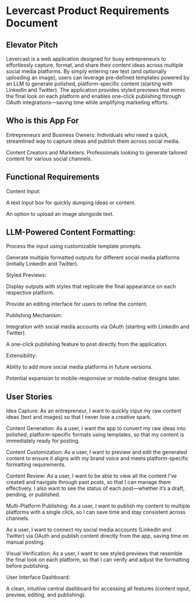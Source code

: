 # Levercast Product Requirements Document

## Elevator Pitch
Levercast is a web application designed for busy entrepreneurs to effortlessly capture, format, and share their content ideas across multiple social media platforms. By simply entering raw text (and optionally uploading an image), users can leverage pre-defined templates powered by an LLM to generate polished, platform-specific content (starting with LinkedIn and Twitter). The application provides styled previews that mimic the final look on each platform and enables one-click publishing through OAuth integrations—saving time while amplifying marketing efforts.

## Who is this App For
Entrepreneurs and Business Owners: Individuals who need a quick, streamlined way to capture ideas and publish them across social media.

Content Creators and Marketers: Professionals looking to generate tailored content for various social channels.

## Functional Requirements
Content Input:

A text input box for quickly dumping ideas or content.

An option to upload an image alongside text.

## LLM-Powered Content Formatting:

Process the input using customizable template prompts.

Generate multiple formatted outputs for different social media platforms (initially LinkedIn and Twitter).

Styled Previews:

Display outputs with styles that replicate the final appearance on each respective platform.

Provide an editing interface for users to refine the content.

Publishing Mechanism:

Integration with social media accounts via OAuth (starting with LinkedIn and Twitter).

A one-click publishing feature to post directly from the application.

Extensibility:

Ability to add more social media platforms in future versions.

Potential expansion to mobile-responsive or mobile-native designs later.

## User Stories
Idea Capture:
As an entrepreneur, I want to quickly input my raw content ideas (text and images) so that I never lose a creative spark.

Content Generation:
As a user, I want the app to convert my raw ideas into polished, platform-specific formats using templates, so that my content is immediately ready for posting.

Content Customization:
As a user, I want to preview and edit the generated content to ensure it aligns with my brand voice and meets platform-specific formatting requirements.

Content Review:
As a user, I want to be able to view all the content I've created and navigate through past posts, so that I can manage them effectively. I also want to see the status of each post—whether it’s a draft, pending, or published.

Multi-Platform Publishing:
As a user, I want to publish my content to multiple platforms with a single click, so I can save time and stay consistent across channels.

As a user, I want to connect my social media accounts (LinkedIn and Twitter) via OAuth and publish content directly from the app, saving time on manual posting.

Visual Verification:
As a user, I want to see styled previews that resemble the final look on each platform, so that I can verify and adjust the formatting before publishing.

User Interface
Dashboard:

A clean, intuitive central dashboard for accessing all features (content input, preview, editing, and publishing).

